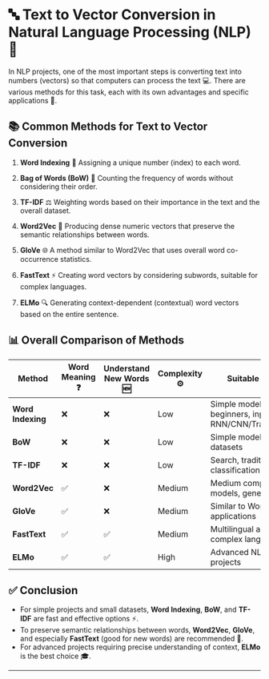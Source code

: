 # 🔤 Text to Vector Conversion in Natural Language Processing (NLP) 🚀

In NLP projects, one of the most important steps is converting text into numbers (vectors) so that computers can process
the text 💻. There are various methods for this task, each with its own advantages and specific applications 🎯.

## 📚 Common Methods for Text to Vector Conversion

1. **Word Indexing** 🔢
   Assigning a unique number (index) to each word.

2. **Bag of Words (BoW)** 👜
   Counting the frequency of words without considering their order.

3. **TF-IDF** ⚖️
   Weighting words based on their importance in the text and the overall dataset.

4. **Word2Vec** 🧠
   Producing dense numeric vectors that preserve the semantic relationships between words.

5. **GloVe** 🌐
   A method similar to Word2Vec that uses overall word co-occurrence statistics.

6. **FastText** ⚡
   Creating word vectors by considering subwords, suitable for complex languages.

7. **ELMo** 🔍
   Generating context-dependent (contextual) word vectors based on the entire sentence.

## 📊 Overall Comparison of Methods

| Method            | Word Meaning ❓ | Understand New Words 🆕 | Complexity ⚙️ | Suitable For 🎯                                        |
|-------------------|----------------|-------------------------|---------------|--------------------------------------------------------|
| **Word Indexing** | ❌              | ❌                       | Low           | Simple models, beginners, input to RNN/CNN/Transformer |
| **BoW**           | ❌              | ❌                       | Low           | Simple models, small datasets                          |
| **TF-IDF**        | ❌              | ❌                       | Low           | Search, traditional text classification                |
| **Word2Vec**      | ✅              | ❌                       | Medium        | Medium complexity models, general use                  |
| **GloVe**         | ✅              | ❌                       | Medium        | Similar to Word2Vec applications                       |
| **FastText**      | ✅              | ✅                       | Medium        | Multilingual and complex languages                     |
| **ELMo**          | ✅              | ✅                       | High          | Advanced NLP projects                                  |

## ✅ Conclusion

* For simple projects and small datasets, **Word Indexing**, **BoW**, and **TF-IDF** are fast and effective options ⚡.
* To preserve semantic relationships between words, **Word2Vec**, **GloVe**, and especially **FastText** (good for new
  words) are recommended 🧩.
* For advanced projects requiring precise understanding of context, **ELMo** is the best choice 🎓.

---